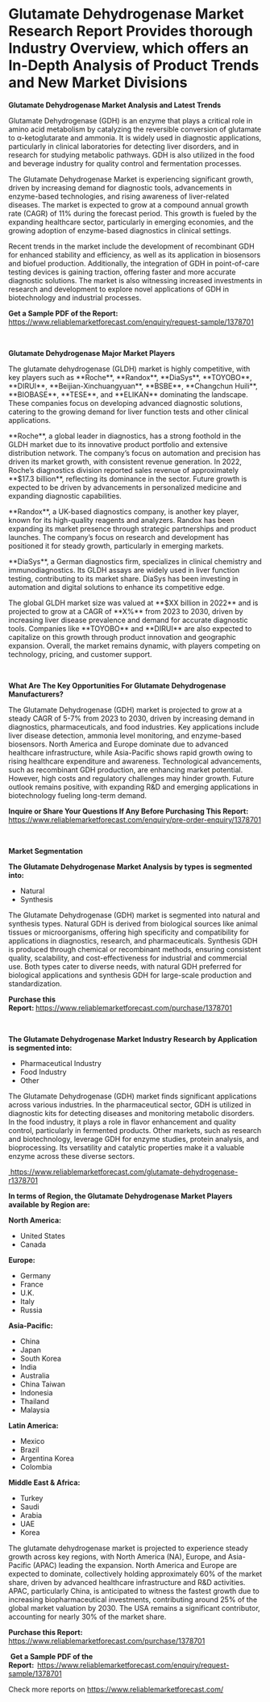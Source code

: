 <p><h1>Glutamate Dehydrogenase Market Research Report Provides thorough Industry Overview, which offers an In-Depth Analysis of Product Trends and New Market Divisions</h1></p><p><strong>Glutamate Dehydrogenase Market Analysis and Latest Trends</strong></p>
<p><p>Glutamate Dehydrogenase (GDH) is an enzyme that plays a critical role in amino acid metabolism by catalyzing the reversible conversion of glutamate to α-ketoglutarate and ammonia. It is widely used in diagnostic applications, particularly in clinical laboratories for detecting liver disorders, and in research for studying metabolic pathways. GDH is also utilized in the food and beverage industry for quality control and fermentation processes.</p><p>The Glutamate Dehydrogenase Market is experiencing significant growth, driven by increasing demand for diagnostic tools, advancements in enzyme-based technologies, and rising awareness of liver-related diseases. The market is expected to grow at a compound annual growth rate (CAGR) of 11% during the forecast period. This growth is fueled by the expanding healthcare sector, particularly in emerging economies, and the growing adoption of enzyme-based diagnostics in clinical settings.</p><p>Recent trends in the market include the development of recombinant GDH for enhanced stability and efficiency, as well as its application in biosensors and biofuel production. Additionally, the integration of GDH in point-of-care testing devices is gaining traction, offering faster and more accurate diagnostic solutions. The market is also witnessing increased investments in research and development to explore novel applications of GDH in biotechnology and industrial processes.</p></p>
<p><strong>Get a Sample PDF of the Report:&nbsp;</strong> <a href="https://www.reliablemarketforecast.com/enquiry/request-sample/1378701?utm_campaign=1102&utm_medium=2&utm_source=Github&utm_content=ia&utm_term=25012025&utm_id=glutamate-dehydrogenase">https://www.reliablemarketforecast.com/enquiry/request-sample/1378701</a></p>
<p>&nbsp;</p>
<p><strong>Glutamate Dehydrogenase Major Market Players</strong></p>
<p><p>The glutamate dehydrogenase (GLDH) market is highly competitive, with key players such as **Roche**, **Randox**, **DiaSys**, **TOYOBO**, **DIRUI**, **Beijian-Xinchuangyuan**, **BSBE**, **Changchun Huili**, **BIOBASE**, **TESE**, and **ELIKAN** dominating the landscape. These companies focus on developing advanced diagnostic solutions, catering to the growing demand for liver function tests and other clinical applications.</p><p>**Roche**, a global leader in diagnostics, has a strong foothold in the GLDH market due to its innovative product portfolio and extensive distribution network. The company’s focus on automation and precision has driven its market growth, with consistent revenue generation. In 2022, Roche’s diagnostics division reported sales revenue of approximately **$17.3 billion**, reflecting its dominance in the sector. Future growth is expected to be driven by advancements in personalized medicine and expanding diagnostic capabilities.</p><p>**Randox**, a UK-based diagnostics company, is another key player, known for its high-quality reagents and analyzers. Randox has been expanding its market presence through strategic partnerships and product launches. The company’s focus on research and development has positioned it for steady growth, particularly in emerging markets.</p><p>**DiaSys**, a German diagnostics firm, specializes in clinical chemistry and immunodiagnostics. Its GLDH assays are widely used in liver function testing, contributing to its market share. DiaSys has been investing in automation and digital solutions to enhance its competitive edge.</p><p>The global GLDH market size was valued at **$XX billion in 2022** and is projected to grow at a CAGR of **X%** from 2023 to 2030, driven by increasing liver disease prevalence and demand for accurate diagnostic tools. Companies like **TOYOBO** and **DIRUI** are also expected to capitalize on this growth through product innovation and geographic expansion. Overall, the market remains dynamic, with players competing on technology, pricing, and customer support.</p></p>
<p>&nbsp;</p>
<p><strong>What Are The Key Opportunities For Glutamate Dehydrogenase Manufacturers?</strong></p>
<p><p>The Glutamate Dehydrogenase (GDH) market is projected to grow at a steady CAGR of 5-7% from 2023 to 2030, driven by increasing demand in diagnostics, pharmaceuticals, and food industries. Key applications include liver disease detection, ammonia level monitoring, and enzyme-based biosensors. North America and Europe dominate due to advanced healthcare infrastructure, while Asia-Pacific shows rapid growth owing to rising healthcare expenditure and awareness. Technological advancements, such as recombinant GDH production, are enhancing market potential. However, high costs and regulatory challenges may hinder growth. Future outlook remains positive, with expanding R&D and emerging applications in biotechnology fueling long-term demand.</p></p>
<p><strong>Inquire or Share Your Questions If Any Before Purchasing This Report:</strong> <a href="https://www.reliablemarketforecast.com/enquiry/pre-order-enquiry/1378701?utm_campaign=1102&utm_medium=2&utm_source=Github&utm_content=ia&utm_term=25012025&utm_id=glutamate-dehydrogenase">https://www.reliablemarketforecast.com/enquiry/pre-order-enquiry/1378701</a></p>
<p>&nbsp;</p>
<p><strong>Market Segmentation</strong></p>
<p><strong>The Glutamate Dehydrogenase Market Analysis by types is segmented into:</strong></p>
<p><ul><li>Natural</li><li>Synthesis</li></ul></p>
<p><p>The Glutamate Dehydrogenase (GDH) market is segmented into natural and synthesis types. Natural GDH is derived from biological sources like animal tissues or microorganisms, offering high specificity and compatibility for applications in diagnostics, research, and pharmaceuticals. Synthesis GDH is produced through chemical or recombinant methods, ensuring consistent quality, scalability, and cost-effectiveness for industrial and commercial use. Both types cater to diverse needs, with natural GDH preferred for biological applications and synthesis GDH for large-scale production and standardization.</p></p>
<p><strong>Purchase this Report:&nbsp;</strong><a href="https://www.reliablemarketforecast.com/purchase/1378701?utm_campaign=1102&utm_medium=2&utm_source=Github&utm_content=ia&utm_term=25012025&utm_id=glutamate-dehydrogenase">https://www.reliablemarketforecast.com/purchase/1378701</a></p>
<p>&nbsp;</p>
<p><strong>The Glutamate Dehydrogenase Market Industry Research by Application is segmented into:</strong></p>
<p><ul><li>Pharmaceutical Industry</li><li>Food Industry</li><li>Other</li></ul></p>
<p><p>The Glutamate Dehydrogenase (GDH) market finds significant applications across various industries. In the pharmaceutical sector, GDH is utilized in diagnostic kits for detecting diseases and monitoring metabolic disorders. In the food industry, it plays a role in flavor enhancement and quality control, particularly in fermented products. Other markets, such as research and biotechnology, leverage GDH for enzyme studies, protein analysis, and bioprocessing. Its versatility and catalytic properties make it a valuable enzyme across these diverse sectors.</p></p>
<p><a href="https://www.reliablemarketforecast.com/glutamate-dehydrogenase-r1378701?utm_campaign=1102&utm_medium=2&utm_source=Github&utm_content=ia&utm_term=25012025&utm_id=glutamate-dehydrogenase">&nbsp;https://www.reliablemarketforecast.com/glutamate-dehydrogenase-r1378701</a></p>
<p><strong>In terms of Region, the Glutamate Dehydrogenase Market Players available by Region are:</strong></p>
<p>
    <p> <strong> North America: </strong>
        <ul>
            <li>United States</li>
            <li>Canada</li>
        </ul>
        </p> 
    <p> <strong> Europe: </strong>
        <ul>
            <li>Germany</li>
            <li>France</li>
            <li>U.K.</li>
            <li>Italy</li>
            <li>Russia</li>
        </ul>
        </p> 
    <p> <strong> Asia-Pacific: </strong>
        <ul>
            <li>China</li>
            <li>Japan</li>
            <li>South Korea</li>
            <li>India</li>
            <li>Australia</li>
            <li>China Taiwan</li>
            <li>Indonesia</li>
            <li>Thailand</li>
            <li>Malaysia</li>
        </ul>
        </p> 
    <p> <strong> Latin America: </strong>
        <ul>
            <li>Mexico</li>
            <li>Brazil</li>
            <li>Argentina Korea</li>
            <li>Colombia</li>
        </ul>
        </p> 
    <p> <strong> Middle East & Africa: </strong>
        <ul>
            <li>Turkey</li>
            <li>Saudi</li>
            <li>Arabia</li>
            <li>UAE</li>
            <li>Korea</li>
        </ul>
    </p>
    </p>
<p><p>The glutamate dehydrogenase market is projected to experience steady growth across key regions, with North America (NA), Europe, and Asia-Pacific (APAC) leading the expansion. North America and Europe are expected to dominate, collectively holding approximately 60% of the market share, driven by advanced healthcare infrastructure and R&D activities. APAC, particularly China, is anticipated to witness the fastest growth due to increasing biopharmaceutical investments, contributing around 25% of the global market valuation by 2030. The USA remains a significant contributor, accounting for nearly 30% of the market share.</p></p>
<p><strong>Purchase this Report: </strong><a href="https://www.reliablemarketforecast.com/purchase/1378701?utm_campaign=1102&utm_medium=2&utm_source=Github&utm_content=ia&utm_term=25012025&utm_id=glutamate-dehydrogenase">https://www.reliablemarketforecast.com/purchase/1378701</a></p>
<p>&nbsp;<strong>Get a Sample PDF of the Report:&nbsp;&nbsp;</strong><a href="https://www.reliablemarketforecast.com/enquiry/request-sample/1378701?utm_campaign=1102&utm_medium=2&utm_source=Github&utm_content=ia&utm_term=25012025&utm_id=glutamate-dehydrogenase">https://www.reliablemarketforecast.com/enquiry/request-sample/1378701</a></p>
<p><strong></strong></p>
<p>Check more reports on <a href="https://www.reliablemarketforecast.com/?utm_campaign=1102&utm_medium=2&utm_source=Github&utm_content=ia&utm_term=25012025&utm_id=glutamate-dehydrogenase">https://www.reliablemarketforecast.com/</a></p>